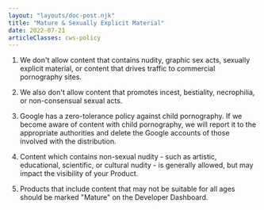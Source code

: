```yaml
---
layout: "layouts/doc-post.njk"
title: "Mature & Sexually Explicit Material"
date: 2022-07-21
articleClasses: cws-policy
---
```



1. We don't allow content that contains nudity, graphic sex acts, sexually explicit material, or
   content that drives traffic to commercial pornography sites.

1. We also don't allow content that promotes incest, bestiality, necrophilia, or non-consensual
   sexual acts.

1. Google has a zero-tolerance policy against child pornography. If we become aware of content with
   child pornography, we will report it to the appropriate authorities and delete the Google
   accounts of those involved with the distribution.

1. Content which contains non-sexual nudity - such as artistic, educational, scientific, or cultural
   nudity - is generally allowed, but may impact the visibility of your Product.

1. Products that include content that may not be suitable for all ages should be marked "Mature" on
   the Developer Dashboard.
